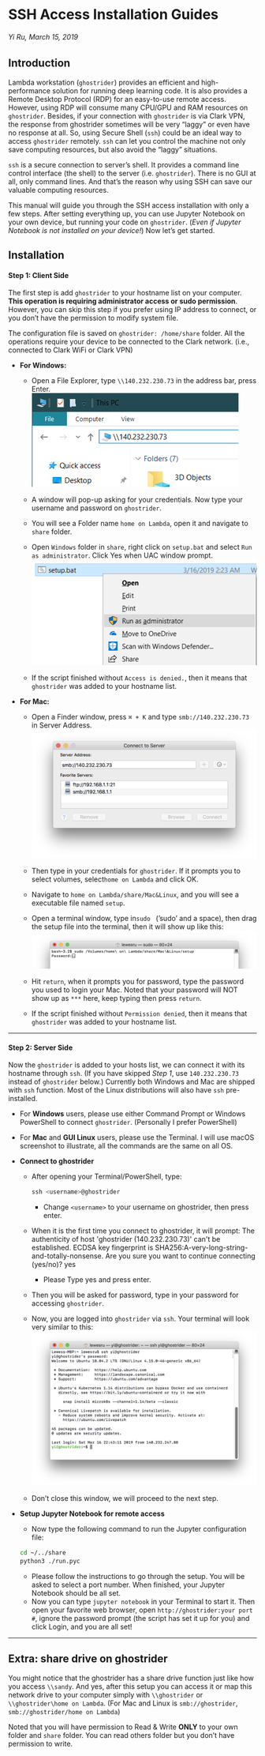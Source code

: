 # SSH Access Installation Guides
###### Yi Ru, March 15, 2019

## Introduction
Lambda workstation (`ghostrider`) provides an efficient and high-performance solution for running deep learning code. It is also provides a Remote Desktop Protocol (RDP) for an easy-to-use remote access. However, using RDP will consume many CPU/GPU and RAM resources on `ghostrider`. Besides, if your connection with `ghostrider` is via Clark VPN, the response from ghostrider sometimes will be very “laggy” or even have no response at all. So, using Secure Shell (`ssh`) could be an ideal way to access `ghostrider` remotely. `ssh` can let you control the machine not only save computing resources, but also avoid the “laggy” situations. 

`ssh` is a secure connection to server’s shell. It provides a command line control interface (the shell) to the server (i.e. `ghostrider`). There is no GUI at all, only command lines. And that’s the reason why using SSH can save our valuable computing resources. 

This manual will guide you through the SSH access installation with only a few steps. After setting everything up, you can use Jupyter Notebook on your own device, but running your code on `ghostrider`. (*Even if Jupyter Notebook is not installed on your device!*)
Now let’s get started.

## Installation
#### Step 1: Client Side
The first step is add `ghostrider` to your hostname list on your computer. **This operation is requiring administrator access or sudo permission**. However, you can skip this step if you prefer using IP address to connect, or you don’t have the permission to modify system file. 

The configuration file is saved on `ghostrider: /home/share` folder. All the operations require your device to be connected to the Clark network. (i.e., connected to Clark WiFi or Clark VPN)

* **For Windows:**
	* Open a File Explorer, type `\\140.232.230.73` in the address bar, press Enter.
	![](pic/1.png)

	* A window will pop-up asking for your credentials. Now type your username and password on `ghostrider`. 
	* You will see a Folder name `home on Lambda`, open it and navigate to `share` folder.
	* Open `Windows` folder in `share`, right click on `setup.bat` and select `Run as administrator`. Click Yes when UAC window prompt.
	![](pic/2.png)
	* If the script finished without `Access is denied.`, then it means that `ghostrider` was added to your hostname list.   
		  

* **For Mac:**
	* Open a Finder window, press `⌘ + K` and type `smb://140.232.230.73` in Server Address. 
	![](pic/mac1.png)
	* Then type in your credentials for `ghostrider`. If it prompts you to select volumes, select`home on Lambda` and click OK.
	* Navigate to `home on Lambda/share/Mac&Linux`, and you will see a executable file named `setup`.
	* Open a terminal window, type in`sudo ` (’sudo’ and a space), then drag the setup file into the terminal, then it will show up like this:
	![](pic/mac2.png)

	* Hit `return`, when it prompts you for password, type the password you used to login your Mac. Noted that your password will NOT show up as `***` here, keep typing then press `return`.
	* If the script finished without `Permission denied`, then it means that `ghostrider` was added to your hostname list. 
---- 

#### Step 2: Server Side
Now the `ghostrider` is added to your hosts list, we can connect it with its hostname through `ssh`. (If you have skipped *Step 1*, use `140.232.230.73` instead of `ghostrider` below.) Currently both Windows and Mac are shipped with `ssh` function. Most of the Linux distributions will also have `ssh` pre-installed. 
* For **Windows** users, please use either Command Prompt or Windows PowerShell to connect `ghostrider`. (Personally I prefer PowerShell)
* For **Mac** and **GUI Linux** users, please use the Terminal. 
I will use macOS screenshot to illustrate, all the commands are the same on all OS.

* **Connect to ghostrider**
	* After opening your Terminal/PowerShell, type:
		```js
		ssh <username>@ghostrider
		```
		* Change `<username>` to your username on ghostrider, then press enter.

	* When it is the first time you connect to ghostrider, it will prompt:
			The authenticity of host 'ghostrider (140.232.230.73)' can't be established. 
			ECDSA key fingerprint is SHA256:A-very-long-string-and-totally-nonsense.
			Are you sure you want to continue connecting (yes/no)? yes
		* Please Type yes and press enter.
	* Then you will be asked for password, type in your password for accessing `ghostrider`. 
	* Now, you are logged into `ghostrider` via `ssh`. Your terminal will look very similar to this:
		![](pic/mac3.png)
	*  Don’t close this window, we will proceed to the next step.   
		  

* **Setup Jupyter Notebook for remote access**
	* Now type the following command to run the Jupyter configuration file:
	```bash
	cd ~/../share
	python3 ./run.pyc
	```
	* Please follow the instructions to go through the setup. You will be asked to select a port number. When finished, your Jupyter Notebook should be all set.
	* Now you can type `jupyter notebook` in your Terminal to start it. Then open your favorite web browser, open `http://ghostrider:your port #`, ignore the password prompt (the script has set it up for you) and click Login, and you are all set!
---- 
## Extra: share drive on ghostrider
You might notice that the ghostrider has a share drive function just like how you access `\\sandy`. And yes, after this setup you can access it or map this network drive to your computer simply with `\\ghostrider` or `\\ghostrider\home on Lambda`. (For Mac and Linux is `smb://ghostrider`, `smb://ghostrider/home on Lambda`)

Noted that you will have permission to Read & Write **ONLY** to your own folder and `share` folder. You can read others folder but you don’t have permission to write.
